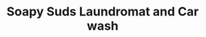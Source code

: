 ---
title: "Soapy Suds Laundromat and Car wash"
url: /guernsey/soapy-suds-laundromat-and-car-wash/
shop: laundry
---